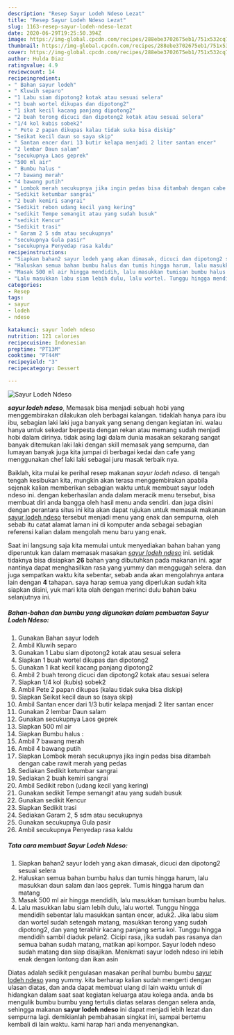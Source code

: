 ```yaml
---
description: "Resep Sayur Lodeh Ndeso Lezat"
title: "Resep Sayur Lodeh Ndeso Lezat"
slug: 1163-resep-sayur-lodeh-ndeso-lezat
date: 2020-06-29T19:25:50.394Z
image: https://img-global.cpcdn.com/recipes/288ebe3702675eb1/751x532cq70/sayur-lodeh-ndeso-foto-resep-utama.jpg
thumbnail: https://img-global.cpcdn.com/recipes/288ebe3702675eb1/751x532cq70/sayur-lodeh-ndeso-foto-resep-utama.jpg
cover: https://img-global.cpcdn.com/recipes/288ebe3702675eb1/751x532cq70/sayur-lodeh-ndeso-foto-resep-utama.jpg
author: Hulda Diaz
ratingvalue: 4.9
reviewcount: 14
recipeingredient:
- " Bahan sayur lodeh"
- " Kluwih separo"
- "1 Labu siam dipotong2 kotak atau sesuai selera"
- "1 buah wortel dikupas dan dipotong2"
- "1 ikat kecil kacang panjang dipotong2"
- "2 buah terong dicuci dan dipotong2 kotak atau sesuai selera"
- "1/4 kol kubis sobek2"
- " Pete 2 papan dikupas kalau tidak suka bisa diskip"
- "Seikat kecil daun so saya skip"
- " Santan encer dari 13 butir kelapa menjadi 2 liter santan encer"
- "2 lembar Daun salam"
- "secukupnya Laos geprek"
- "500 ml air"
- " Bumbu halus "
- "7 bawang merah"
- "4 bawang putih"
- " Lombok merah secukupnya jika ingin pedas bisa ditambah dengan cabe rawit merah yang pedas"
- "Sedikit ketumbar sangrai"
- "2 buah kemiri sangrai"
- "Sedikit rebon udang kecil yang kering"
- "sedikit Tempe semangit atau yang sudah busuk"
- "sedikit Kencur"
- "Sedikit trasi"
- " Garam 2 5 sdm atau secukupnya"
- "secukupnya Gula pasir"
- "secukupnya Penyedap rasa kaldu"
recipeinstructions:
- "Siapkan bahan2 sayur lodeh yang akan dimasak, dicuci dan dipotong2 sesuai selera"
- "Haluskan semua bahan bumbu halus dan tumis hingga harum, lalu masukkan daun salam dan laos geprek. Tumis hingga harum dan matang"
- "Masak 500 ml air hingga mendidih, lalu masukkan tumisan bumbu halus."
- "Lalu masukkan labu siam lebih dulu, lalu wortel. Tunggu hingga mendidih sebentar lalu masukkan santan encer, aduk2. Jika labu siam dan wortel sudah setengah matang, masukkan terong yang sudah dipotong2, dan yang terakhir kacang panjang serta kol. Tunggu hingga mendidih sambil diaduk pelan2. Cicipi rasa, jika sudah pas rasanya dan semua bahan sudah matang, matikan api kompor. Sayur lodeh ndeso sudah matang dan siap disajikan. Menikmati sayur lodeh ndeso ini lebih enak dengan lontong dan ikan asin"
categories:
- Resep
tags:
- sayur
- lodeh
- ndeso

katakunci: sayur lodeh ndeso 
nutrition: 121 calories
recipecuisine: Indonesian
preptime: "PT13M"
cooktime: "PT44M"
recipeyield: "3"
recipecategory: Dessert

---
```



![Sayur Lodeh Ndeso](https://img-global.cpcdn.com/recipes/288ebe3702675eb1/751x532cq70/sayur-lodeh-ndeso-foto-resep-utama.jpg)

<b><i>sayur lodeh ndeso</i></b>, Memasak bisa menjadi sebuah hobi yang menggembirakan dilakukan oleh berbagai kalangan. tidaklah hanya para ibu ibu, sebagian laki laki juga banyak yang senang dengan kegiatan ini. walau hanya untuk sekedar berpesta dengan rekan atau memang sudah menjadi hobi dalam dirinya. tidak asing lagi dalam dunia masakan sekarang sangat banyak ditemukan laki laki dengan skill memasak yang sempurna, dan lumayan banyak juga kita jumpai di berbagai kedai dan cafe yang menggunakan chef laki laki sebagai juru masak terbaik nya.

Baiklah, kita mulai ke perihal resep makanan <i>sayur lodeh ndeso</i>. di tengah tengah kesibukan kita, mungkin akan terasa menggembirakan apabila sejenak kalian memberikan sebagian waktu untuk membuat sayur lodeh ndeso ini. dengan keberhasilan anda dalam meracik menu tersebut, bisa membuat diri anda bangga oleh hasil menu anda sendiri. dan juga disini dengan perantara situs ini kita akan dapat rujukan untuk memasak makanan <u>sayur lodeh ndeso</u> tersebut menjadi menu yang enak dan sempurna, oleh sebab itu catat alamat laman ini di komputer anda sebagai sebagian referensi kalian dalam mengolah menu baru yang enak.




Saat ini langsung saja kita memulai untuk menyediakan bahan bahan yang diperuntuk kan dalam memasak masakan <u><i>sayur lodeh ndeso</i></u> ini. setidak tidaknya bisa disiapkan <b>26</b> bahan yang dibutuhkan pada makanan ini. agar nantinya dapat menghasilkan rasa yang yummy dan menggugah selera. dan juga sempatkan waktu kita sebentar, sebab anda akan mengolahnya antara lain dengan <b>4</b> tahapan. saya harap semua yang diperlukan sudah kita siapkan disini, yuk mari kita olah dengan merinci dulu bahan baku selanjutnya ini.

<!--inarticleads1-->

##### Bahan-bahan dan bumbu yang digunakan dalam pembuatan Sayur Lodeh Ndeso:

1. Gunakan  Bahan sayur lodeh
1. Ambil  Kluwih separo
1. Gunakan 1 Labu siam dipotong2 kotak atau sesuai selera
1. Siapkan 1 buah wortel dikupas dan dipotong2
1. Gunakan 1 ikat kecil kacang panjang dipotong2
1. Ambil 2 buah terong dicuci dan dipotong2 kotak atau sesuai selera
1. Siapkan 1/4 kol (kubis) sobek2
1. Ambil  Pete 2 papan dikupas (kalau tidak suka bisa diskip)
1. Siapkan Seikat kecil daun so (saya skip)
1. Ambil  Santan encer dari 1/3 butir kelapa menjadi 2 liter santan encer
1. Gunakan 2 lembar Daun salam
1. Gunakan secukupnya Laos geprek
1. Siapkan 500 ml air
1. Siapkan  Bumbu halus :
1. Ambil 7 bawang merah
1. Ambil 4 bawang putih
1. Siapkan  Lombok merah secukupnya jika ingin pedas bisa ditambah dengan cabe rawit merah yang pedas
1. Sediakan Sedikit ketumbar sangrai
1. Sediakan 2 buah kemiri sangrai
1. Ambil Sedikit rebon (udang kecil yang kering)
1. Gunakan sedikit Tempe semangit atau yang sudah busuk
1. Gunakan sedikit Kencur
1. Siapkan Sedikit trasi
1. Sediakan  Garam 2, 5 sdm atau secukupnya
1. Gunakan secukupnya Gula pasir
1. Ambil secukupnya Penyedap rasa kaldu




<!--inarticleads2-->

##### Tata cara membuat Sayur Lodeh Ndeso:

1. Siapkan bahan2 sayur lodeh yang akan dimasak, dicuci dan dipotong2 sesuai selera
1. Haluskan semua bahan bumbu halus dan tumis hingga harum, lalu masukkan daun salam dan laos geprek. Tumis hingga harum dan matang
1. Masak 500 ml air hingga mendidih, lalu masukkan tumisan bumbu halus.
1. Lalu masukkan labu siam lebih dulu, lalu wortel. Tunggu hingga mendidih sebentar lalu masukkan santan encer, aduk2. Jika labu siam dan wortel sudah setengah matang, masukkan terong yang sudah dipotong2, dan yang terakhir kacang panjang serta kol. Tunggu hingga mendidih sambil diaduk pelan2. Cicipi rasa, jika sudah pas rasanya dan semua bahan sudah matang, matikan api kompor. Sayur lodeh ndeso sudah matang dan siap disajikan. Menikmati sayur lodeh ndeso ini lebih enak dengan lontong dan ikan asin




Diatas adalah sedikit pengulasan masakan perihal bumbu bumbu <u>sayur lodeh ndeso</u> yang yummy. kita berharap kalian sudah mengerti dengan ulasan diatas, dan anda dapat membuat ulang di lain waktu untuk di hidangkan dalam saat saat kegiatan keluarga atau kolega anda. anda bs mengulik bumbu bumbu yang tertulis diatas selaras dengan selera anda, sehingga makanan <b>sayur lodeh ndeso</b> ini dapat menjadi lebih lezat dan sempurna lagi. demikianlah pembahasan singkat ini, sampai bertemu kembali di lain waktu. kami harap hari anda menyenangkan.
